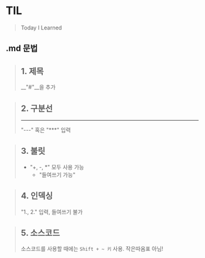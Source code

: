 # TIL
> Today I Learned

## .md 문법

> ## 1. 제목
> __"#"__을 추가

> ## 2. 구분선
> ---
> "---" 혹은 "***" 입력

> ## 3. 불릿
> + "+, -, *" 모두 사용 가능
>   + "들여쓰기 가능"

> ## 4. 인덱싱
> "1., 2." 입력, 들여쓰기 불가

> ## 5. 소스코드
> 소스코드를 사용할 때에는 `Shift + ~ 키` 사용. 작은따옴표 아님!
